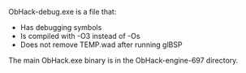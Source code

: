ObHack-debug.exe is a file that:

* Has debugging symbols 
* Is compiled with -O3 instead of -Os
* Does not remove TEMP.wad after running glBSP

The main ObHack.exe binary is in the ObHack-engine-697 directory.
